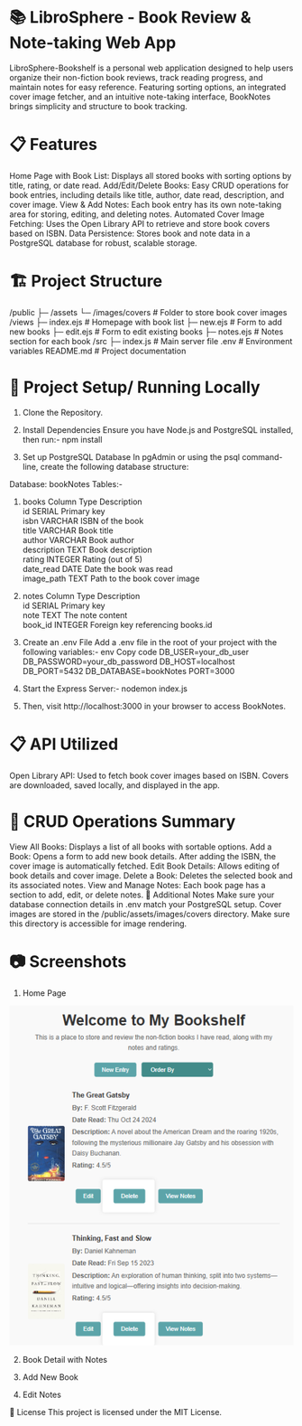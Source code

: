 # 📚 LibroSphere - Book Review & Note-taking Web App
LibroSphere-Bookshelf is a personal web application designed to help users organize their non-fiction book reviews, track reading progress, and maintain notes for easy reference. Featuring sorting options, an integrated cover image fetcher, and an intuitive note-taking interface, BookNotes brings simplicity and structure to book tracking.

# 📋 Features
Home Page with Book List: Displays all stored books with sorting options by title, rating, or date read.
Add/Edit/Delete Books: Easy CRUD operations for book entries, including details like title, author, date read, description, and cover image.
View & Add Notes: Each book entry has its own note-taking area for storing, editing, and deleting notes.
Automated Cover Image Fetching: Uses the Open Library API to retrieve and store book covers based on ISBN.
Data Persistence: Stores book and note data in a PostgreSQL database for robust, scalable storage.

# 🏗️ Project Structure
/public
├─ /assets
└─ /images/covers # Folder to store book cover images
/views
├─ index.ejs # Homepage with book list
├─ new.ejs # Form to add new books
├─ edit.ejs # Form to edit existing books
├─ notes.ejs # Notes section for each book
/src
├─ index.js # Main server file
.env # Environment variables
README.md # Project documentation

# 🚀 Project Setup/ Running Locally
1. Clone the Repository.

2. Install Dependencies
Ensure you have Node.js and PostgreSQL installed, then run:-
npm install

3. Set up PostgreSQL Database
In pgAdmin or using the psql command-line, create the following database structure:

Database: bookNotes
Tables:-
1. books
Column	Type	Description<br>
id	SERIAL	Primary key<br>
isbn	VARCHAR	ISBN of the book<br>
title	VARCHAR	Book title<br>
author	VARCHAR	Book author<br>
description	TEXT	Book description<br>
rating	INTEGER	Rating (out of 5)<br>
date_read	DATE	Date the book was read<br>
image_path	TEXT	Path to the book cover image

2. notes
Column	Type	Description<br>
id	SERIAL	Primary key<br>
note	TEXT	The note content<br>
book_id	INTEGER	Foreign key referencing books.id

4. Create an .env File
Add a .env file in the root of your project with the following variables:-
env
Copy code
DB_USER=your_db_user
DB_PASSWORD=your_db_password
DB_HOST=localhost
DB_PORT=5432
DB_DATABASE=bookNotes
PORT=3000

5. Start the Express Server:-
nodemon index.js

6. Then, visit http://localhost:3000 in your browser to access BookNotes.

# 📋 API Utilized
Open Library API: Used to fetch book cover images based on ISBN. Covers are downloaded, saved locally, and displayed in the app.

# 🔄 CRUD Operations Summary
View All Books: Displays a list of all books with sortable options.
Add a Book: Opens a form to add new book details. After adding the ISBN, the cover image is automatically fetched.
Edit Book Details: Allows editing of book details and cover image.
Delete a Book: Deletes the selected book and its associated notes.
View and Manage Notes: Each book page has a section to add, edit, or delete notes.
🔧 Additional Notes
Make sure your database connection details in .env match your PostgreSQL setup.
Cover images are stored in the /public/assets/images/covers directory. Make sure this directory is accessible for image rendering.

# 📷 Screenshots
1. Home Page

![Home Page](public/assets/ss/Homepg.png)

2. Book Detail with Notes

3. Add New Book

4. Edit Notes

🔗 License
This project is licensed under the MIT License.

